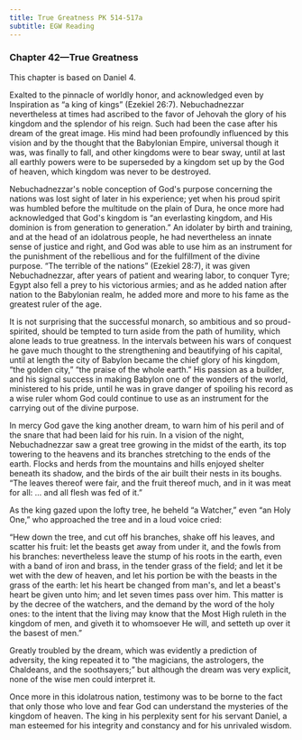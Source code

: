 ```yaml
---
title: True Greatness PK 514-517a
subtitle: EGW Reading
---
```


### Chapter 42—True Greatness

This chapter is based on Daniel 4.

Exalted to the pinnacle of worldly honor, and acknowledged even by Inspiration as “a king of kings” (Ezekiel 26:7). Nebuchadnezzar nevertheless at times had ascribed to the favor of Jehovah the glory of his kingdom and the splendor of his reign. Such had been the case after his dream of the great image. His mind had been profoundly influenced by this vision and by the thought that the Babylonian Empire, universal though it was, was finally to fall, and other kingdoms were to bear sway, until at last all earthly powers were to be superseded by a kingdom set up by the God of heaven, which kingdom was never to be destroyed.

Nebuchadnezzar's noble conception of God's purpose concerning the nations was lost sight of later in his experience; yet when his proud spirit was humbled before the multitude on the plain of Dura, he once more had acknowledged that God's kingdom is “an everlasting kingdom, and His dominion is from generation to generation.” An idolater by birth and training, and at the head of an idolatrous people, he had nevertheless an innate sense of justice and right, and God was able to use him as an instrument for the punishment of the rebellious and for the fulfillment of the divine purpose. “The terrible of the nations” (Ezekiel 28:7), it was given Nebuchadnezzar, after years of patient and wearing labor, to conquer Tyre; Egypt also fell a prey to his victorious armies; and as he added nation after nation to the Babylonian realm, he added more and more to his fame as the greatest ruler of the age.

It is not surprising that the successful monarch, so ambitious and so proud-spirited, should be tempted to turn aside from the path of humility, which alone leads to true greatness. In the intervals between his wars of conquest he gave much thought to the strengthening and beautifying of his capital, until at length the city of Babylon became the chief glory of his kingdom, “the golden city,” “the praise of the whole earth.” His passion as a builder, and his signal success in making Babylon one of the wonders of the world, ministered to his pride, until he was in grave danger of spoiling his record as a wise ruler whom God could continue to use as an instrument for the carrying out of the divine purpose.

In mercy God gave the king another dream, to warn him of his peril and of the snare that had been laid for his ruin. In a vision of the night, Nebuchadnezzar saw a great tree growing in the midst of the earth, its top towering to the heavens and its branches stretching to the ends of the earth. Flocks and herds from the mountains and hills enjoyed shelter beneath its shadow, and the birds of the air built their nests in its boughs. “The leaves thereof were fair, and the fruit thereof much, and in it was meat for all: ... and all flesh was fed of it.”

As the king gazed upon the lofty tree, he beheld “a Watcher,” even “an Holy One,” who approached the tree and in a loud voice cried:

“Hew down the tree, and cut off his branches, shake off his leaves, and scatter his fruit: let the beasts get away from under it, and the fowls from his branches: nevertheless leave the stump of his roots in the earth, even with a band of iron and brass, in the tender grass of the field; and let it be wet with the dew of heaven, and let his portion be with the beasts in the grass of the earth: let his heart be changed from man's, and let a beast's heart be given unto him; and let seven times pass over him. This matter is by the decree of the watchers, and the demand by the word of the holy ones: to the intent that the living may know that the Most High ruleth in the kingdom of men, and giveth it to whomsoever He will, and setteth up over it the basest of men.”

Greatly troubled by the dream, which was evidently a prediction of adversity, the king repeated it to “the magicians, the astrologers, the Chaldeans, and the soothsayers;” but although the dream was very explicit, none of the wise men could interpret it.

Once more in this idolatrous nation, testimony was to be borne to the fact that only those who love and fear God can understand the mysteries of the kingdom of heaven. The king in his perplexity sent for his servant Daniel, a man esteemed for his integrity and constancy and for his unrivaled wisdom.